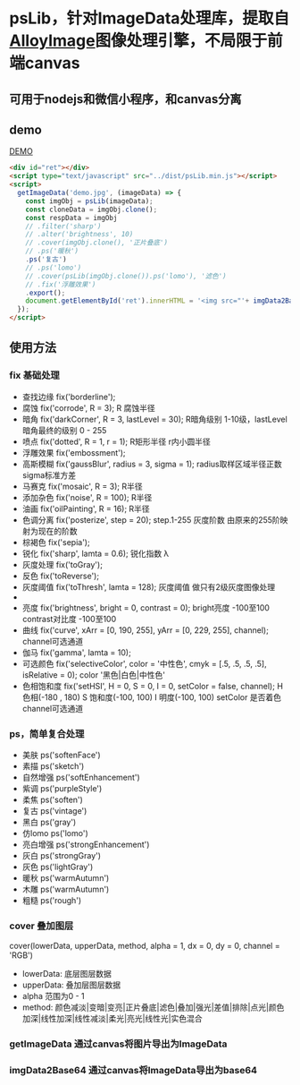 # psLib，针对ImageData处理库，提取自[AlloyImage](https://github.com/AlloyTeam/AlloyImage)图像处理引擎，不局限于前端canvas
## 可用于nodejs和微信小程序，和canvas分离

## demo
[DEMO](http://api.naline.cn/pslib/)
```html
<div id="ret"></div>
<script type="text/javascript" src="../dist/psLib.min.js"></script>
<script>
  getImageData('demo.jpg', (imageData) => {
    const imgObj = psLib(imageData);
    const cloneData = imgObj.clone();
    const respData = imgObj
    // .filter('sharp')
    // .alter('brightness', 10)
    // .cover(imgObj.clone(), '正片叠底')
    // .ps('暖秋')
    .ps('复古')
    // .ps('lomo')
    // .cover(psLib(imgObj.clone()).ps('lomo'), '滤色')
    // .fix('浮雕效果')
    .export();
    document.getElementById('ret').innerHTML = '<img src="'+ imgData2Base64(cloneData) +'" /><img src="'+ imgData2Base64(respData) +'" />';
  });
</script>
```


## 使用方法
### fix 基础处理
- 查找边缘 fix('borderline');
- 腐蚀     fix('corrode', R = 3); R 腐蚀半径
- 暗角     fix('darkCorner', R = 3, lastLevel = 30); R暗角级别 1-10级，lastLevel暗角最终的级别 0 - 255
- 喷点     fix('dotted', R = 1, r = 1); R矩形半径 r内小圆半径
- 浮雕效果 fix('embossment');
- 高斯模糊 fix('gaussBlur', radius = 3, sigma = 1); radius取样区域半径正数  sigma标准方差
- 马赛克   fix('mosaic', R = 3); R半径
- 添加杂色 fix('noise', R = 100); R半径
- 油画     fix('oilPainting', R = 16); R半径
- 色调分离 fix('posterize', step = 20); step.1-255 灰度阶数 由原来的255阶映射为现在的阶数
- 棕褐色   fix('sepia');
- 锐化     fix('sharp', lamta = 0.6); 锐化指数 λ
- 灰度处理 fix('toGray');
- 反色     fix('toReverse');
- 灰度阈值 fix('toThresh', lamta = 128); 灰度阈值 做只有2级灰度图像处理 
- 
- 亮度     fix('brightness', bright = 0, contrast = 0); bright亮度 -100至100 contrast对比度 -100至100
- 曲线     fix('curve', xArr = [0, 190, 255], yArr = [0, 229, 255], channel); channel可选通道
- 伽马     fix('gamma', lamta = 10);
- 可选颜色  fix('selectiveColor', color = '中性色', cmyk = [.5, .5, .5, .5], isRelative = 0); color '黑色|白色|中性色'
- 色相饱和度 fix('setHSI', H = 0, S = 0, I = 0, setColor = false, channel); H 色相(-180 , 180) S 饱和度(-100, 100) I 明度(-100, 100) setColor 是否着色 channel可选通道

### ps，简单复合处理
- 美肤 ps('softenFace')
- 素描 ps('sketch')
- 自然增强 ps('softEnhancement')
- 紫调 ps('purpleStyle')
- 柔焦 ps('soften')
- 复古 ps('vintage')
- 黑白 ps('gray')
- 仿lomo ps('lomo')
- 亮白增强 ps('strongEnhancement')
- 灰白 ps('strongGray')
- 灰色 ps('lightGray')
- 暖秋 ps('warmAutumn')
- 木雕 ps('warmAutumn')
- 粗糙 ps('rough')

### cover 叠加图层
cover(lowerData, upperData, method, alpha = 1, dx = 0, dy = 0, channel = 'RGB')
- lowerData: 底层图层数据
- upperData: 叠加层图层数据
- alpha 范围为0 - 1
- method: 颜色减淡|变暗|变亮|正片叠底|滤色|叠加|强光|差值|排除|点光|颜色加深|线性加深|线性减淡|柔光|亮光|线性光|实色混合

### getImageData 通过canvas将图片导出为ImageData

### imgData2Base64 通过canvas将ImageData导出为base64
